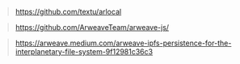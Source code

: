 > https://github.com/textu/arlocal

> https://github.com/ArweaveTeam/arweave-js/

> https://arweave.medium.com/arweave-ipfs-persistence-for-the-interplanetary-file-system-9f12981c36c3

